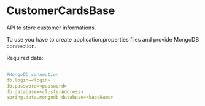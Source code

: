 # CustomerCardsBase
API to store customer informations.

To use you have to create application.properties files and provide MongoDB connection.

Required data:
```YAML

#MongoDb connection
db.login=<login>
db.password=<password>
db.database=<clusterAddress>
spring.data.mongodb.database=<baseName>

```
